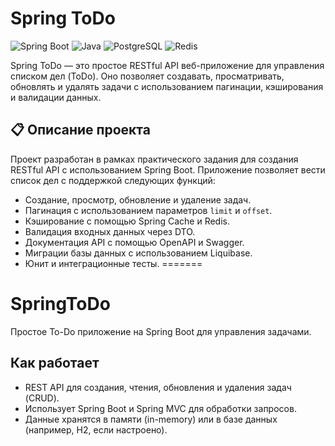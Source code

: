 # Spring ToDo

![Spring Boot](https://img.shields.io/badge/Spring%20Boot-3.3.5-brightgreen)
![Java](https://img.shields.io/badge/Java-21-blue)
![PostgreSQL](https://img.shields.io/badge/PostgreSQL-16-blue)
![Redis](https://img.shields.io/badge/Redis-7-red)

Spring ToDo — это простое RESTful API веб-приложение для управления списком дел (ToDo). Оно позволяет создавать, просматривать, обновлять и удалять задачи с использованием пагинации, кэширования и валидации данных.

## 📋 Описание проекта

Проект разработан в рамках практического задания для создания RESTful API с использованием Spring Boot. Приложение позволяет вести список дел с поддержкой следующих функций:

- Создание, просмотр, обновление и удаление задач.
- Пагинация с использованием параметров `limit` и `offset`.
- Кэширование с помощью Spring Cache и Redis.
- Валидация входных данных через DTO.
- Документация API с помощью OpenAPI и Swagger.
- Миграции базы данных с использованием Liquibase.
- Юнит и интеграционные тесты.
=======
# SpringToDo

Простое To-Do приложение на Spring Boot для управления задачами.

## Как работает
- REST API для создания, чтения, обновления и удаления задач (CRUD).
- Использует Spring Boot и Spring MVC для обработки запросов.
- Данные хранятся в памяти (in-memory) или в базе данных (например, H2, если настроено).